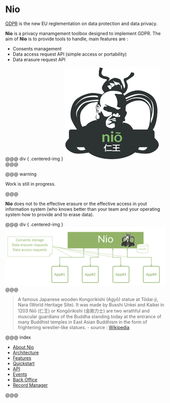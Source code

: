 # Nio

[GDPR](https://en.wikipedia.org/wiki/General_Data_Protection_Regulation) is the new EU reglementation on data protection and data privacy.

**Nio** is a privacy manamgement toolbox designed to implement GDPR. The aim of **Nio** is to provide tools to handle, main features are :

* Consents management
* Data access request API (simple access or portability)
* Data erasure request API

@@@ div { .centered-img }
<img src="./img/nio_logo.svg" width="300"/>
@@@


@@@ warning

Work is still in progress.

@@@

**Nio** does not to the effective erasure or the effective access in yout information system (who knows better than your team and your operating system how to provide and to erase data).

@@@ div { .centered-img }
<img src="./img/nio-overview.png" />
@@@


> A famous Japanese wooden Kongorikishi (Agyō) statue at Tōdai-ji, Nara (World Heritage Site). It was made by Busshi Unkei and Kaikei in 1203
Niō (仁王) or Kongōrikishi (金剛力士) are two wrathful and muscular guardians of the Buddha standing today at the entrance of many Buddhist temples in East Asian Buddhism in the form of frightening wrestler-like statues. - source : [Wikipedia](https://en.wikipedia.org/wiki/Nio)


@@@ index

* [About Nio](about.md)
* [Architecture](archi.md)
* [Features](features.md)
* [Quickstart](quickstart.md)
* [API](api.md)
* [Events](events.md)
* [Back Office](backoffice.md)
* [Record Manager](recordmanagment.md)

@@@
